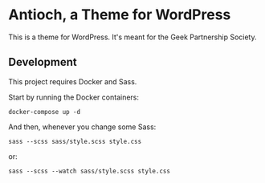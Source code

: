 # Antioch, a Theme for WordPress

This is a theme for WordPress. It's meant for the Geek Partnership Society.

## Development

This project requires Docker and Sass.

Start by running the Docker containers:

```
docker-compose up -d
```

And then, whenever you change some Sass:

```
sass --scss sass/style.scss style.css
```

or:

```
sass --scss --watch sass/style.scss style.css
```